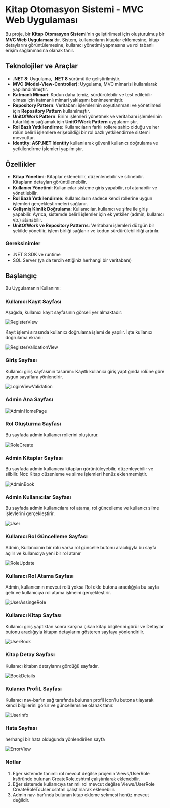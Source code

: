 # Kitap Otomasyon Sistemi - MVC Web Uygulaması

Bu proje, bir **Kitap Otomasyon Sistemi**'nin geliştirilmesi için oluşturulmuş bir **MVC Web Uygulaması**'dır. Sistem, kullanıcıların kitaplar eklemesine, kitap detaylarını görüntülemesine, kullanıcı yönetimi yapmasına ve rol tabanlı erişim sağlanmasına olanak tanır.

## Teknolojiler ve Araçlar

- **.NET 8**: Uygulama, **.NET 8** sürümü ile geliştirilmiştir.
- **MVC (Model-View-Controller)**: Uygulama, MVC mimarisi kullanılarak yapılandırılmıştır.
- **Katmanlı Mimari**: Kodun daha temiz, sürdürülebilir ve test edilebilir olması için katmanlı mimari yaklaşımı benimsenmiştir.
- **Repository Pattern**: Veritabanı işlemlerinin soyutlanması ve yönetilmesi için **Repository Pattern** kullanılmıştır.
- **UnitOfWork Pattern**: Birim işlemleri yönetmek ve veritabanı işlemlerinin tutarlılığını sağlamak için **UnitOfWork Pattern** uygulanmıştır.
- **Rol Bazlı Yetkilendirme**: Kullanıcıların farklı rollere sahip olduğu ve her rolün belirli işlemlere erişebildiği bir rol bazlı yetkilendirme sistemi mevcuttur.
- **Identity**: **ASP.NET Identity** kullanılarak güvenli kullanıcı doğrulama ve yetkilendirme işlemleri yapılmıştır.

## Özellikler

- **Kitap Yönetimi**: Kitaplar eklenebilir, düzenlenebilir ve silinebilir. Kitapların detayları görüntülenebilir.
- **Kullanıcı Yönetimi**: Kullanıcılar sisteme giriş yapabilir, rol atanabilir ve yönetilebilir.
- **Rol Bazlı Yetkilendirme**: Kullanıcıların sadece kendi rollerine uygun işlemleri gerçekleştirmeleri sağlanır.
- **Gelişmiş Kimlik Doğrulama**: Kullanıcılar, kullanıcı ve şifre ile giriş yapabilir. Ayrıca, sistemde belirli işlemler için ek yetkiler (admin, kullanıcı vb.) atanabilir.
- **UnitOfWork ve Repository Patterns**: Veritabanı işlemleri düzgün bir şekilde yönetilir, işlem birliği sağlanır ve kodun sürdürülebilirliği artırılır.

### Gereksinimler

- .NET 8 SDK ve runtime
- SQL Server (ya da tercih ettiğiniz herhangi bir veritabanı)

## Başlangıç

Bu Uygulamanın Kullanımı:

### Kullanıcı Kayıt Sayfası

Aşağıda, kullanıcı kayıt sayfasının görseli yer almaktadır:

![RegisterView](https://github.com/user-attachments/assets/d343b910-1d9c-4a5c-a7a7-161e8c84c29e)

Kayıt işlemi sırasında kullanıcı doğrulama işlemi de yapılır. İşte kullanıcı doğrulama ekranı:

![RegisterValidationView](https://github.com/user-attachments/assets/04ba2f06-99e2-4b6a-a6ce-752d56458578)

### Giriş Sayfası

Kullanıcı giriş sayfasının tasarımı: Kayıtlı kullanıcı giriş yaptığında rolüne göre uygun sayaflara yönlendirir.

![LoginViewValidation](https://github.com/user-attachments/assets/ec6f31d6-7a87-4930-b51c-3c3c2f694555)


### Admin Ana Sayfası

![AdminHomePage](https://github.com/user-attachments/assets/bef6c4ce-6d70-4bc2-ab13-c9f9ff89017c)

### Rol Oluşturma Sayfası
Bu sayfada admin kullanıcı rollerini oluşturur.

![RoleCreate](https://github.com/user-attachments/assets/7cf0a07a-7073-493e-9526-45531c31db74)

### Admin Kitaplar Sayfası
Bu sayfada admin kullanıcısı kitapları görüntüleyebilir, düzenleyebilir ve silbilir.
Not: Kitap düzenleme ve silme işlemleri henüz eklenmemiştir.

![AdminBook](https://github.com/user-attachments/assets/cedaa56e-ae99-40c0-860b-47408a796190)

### Admin Kullanıcılar Sayfası
Bu sayfada admin kullanıcılara rol atama, rol güncelleme ve kullanıcı silme işlevlerini gerçekleştirir.

![User](https://github.com/user-attachments/assets/c8a4c7f2-5945-46e9-b176-81056e380fa4)

### Kullanıcı Rol Güncelleme Sayfası
Admin, Kullanıcının bir rolü varsa rol güncelle butonu aracılığyla bu sayfa açılır ve kullanıcıya yeni bir rol atanır

![RoleUpdate](https://github.com/user-attachments/assets/40ee32d6-0973-4c38-bd85-cec3d8d5d77f)

### Kullanıcı Rol Atama Sayfası
Admin, kullanıcının mevcut rolü yoksa Rol ekle butonu aracılığyla bu sayfa gelir ve kullanıcıya rol atama işlmeini gerçekleştirir.

![UserAssingeRole](https://github.com/user-attachments/assets/6307b6f8-e316-421a-815c-d5d6767f3b69)

### Kullanıcı Kitap Sayfası
Kullanıcı giriş yaptıktan sonra karşına çıkan kitap bilgilerini görür ve Detaylar butonu araclığıyla kitapın detaylarını gösteren sayfaya yönlendirilir.

![UserBook](https://github.com/user-attachments/assets/4e8a769f-c17a-4f16-84cc-b70c07eaf356)

### Kitap Detay Sayfası
Kullanıcı kitabın detaylarını gördüğü sayfadır.

![BookDetails](https://github.com/user-attachments/assets/52f234fb-a6c6-4c63-8f6a-d3001539b84c)

### Kulanıcı ProfiL Sayfası
Kullanıcı nav-bar'ın sağ tarafında bulunan profil icon'lu butona tılayarak kendi bilgilerini görür ve güncellemsine olanak tanır.

![UserInfo](https://github.com/user-attachments/assets/b6057752-d358-43ce-8dd2-641ab460178e)

### Hata Sayfası
herhangi bir hata olduğunda yönlendirilen sayfa

![ErrorView](https://github.com/user-attachments/assets/75be070d-1578-44b5-b29c-be0f6fcdc7b9)

### Notlar

1. Eğer sistemde tanımlı rol mevcut değilse projenin Views/UserRole ksöründe bulunan CreateRole.cshtml çalıştırılarak eklenebilir.
2. Eğer sistemde kullanıcıya tanımlı rol mevcut değilse Views/UserRole CreateRoleToUser.cshtml çalıştırılarak eklenebilir.
3. Admin nav-bar'ında bulunan kitap ekleme sekmesi henüz mevcut değildir.
